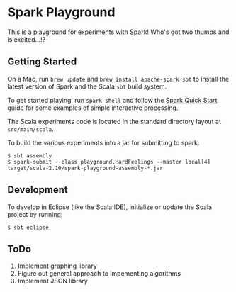 # Spark Playground

This is a playground for experiments with Spark!  Who's got two thumbs and is excited...!?

## Getting Started

On a Mac, run `brew update` and `brew install apache-spark sbt` to install the latest version of
Spark and the Scala `sbt` build system.

To get started playing, run `spark-shell` and follow the
[Spark Quick Start](http://spark.apache.org/docs/latest/quick-start.html) guide for some examples of
simple interactive processing.

The Scala experiments code is located in the standard directory layout at `src/main/scala`.

To build the various experiments into a jar for submitting to spark:

```
$ sbt assembly
$ spark-submit --class playground.HardFeelings --master local[4] target/scala-2.10/spark-playground-assembly-*.jar
```

## Development

To develop in Eclipse (like the Scala IDE), initialize or update the Scala project by running:

```
$ sbt eclipse
```

## ToDo

1. Implement graphing library
2. Figure out general approach to impementing algorithms
3. Implement JSON library
